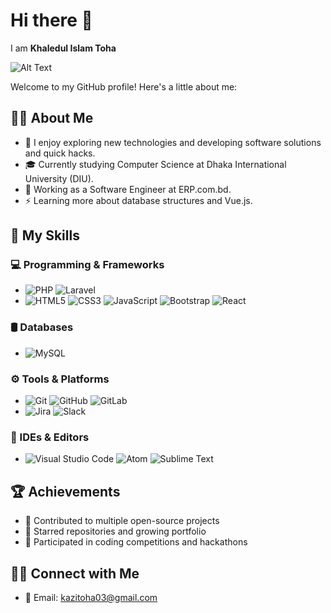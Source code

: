 # Hi there 👋  
I am **Khaledul Islam Toha**  

![Alt Text](https://user-images.githubusercontent.com/48678280/88862734-4903af80-d201-11ea-968b-9c939d88a37c.gif)

Welcome to my GitHub profile! Here's a little about me:

## 🧑‍💻 About Me
- 🤔   I enjoy exploring new technologies and developing software solutions and quick hacks.
- 🎓   Currently studying Computer Science at Dhaka International University (DIU).
- 💼   Working as a Software Engineer at ERP.com.bd.
- ⚡   Learning more about database structures and Vue.js.

## 🚀 My Skills

### 💻 Programming & Frameworks
- ![PHP](https://img.shields.io/badge/-PHP-777BB4?logo=php&logoColor=white&style=flat-square) ![Laravel](https://img.shields.io/badge/-Laravel-FF2D20?logo=laravel&logoColor=white&style=flat-square)
- ![HTML5](https://img.shields.io/badge/-HTML5-E34F26?logo=html5&logoColor=white&style=flat-square) ![CSS3](https://img.shields.io/badge/-CSS3-1572B6?logo=css3&logoColor=white&style=flat-square) ![JavaScript](https://img.shields.io/badge/-JavaScript-F7DF1E?logo=javascript&logoColor=black&style=flat-square) ![Bootstrap](https://img.shields.io/badge/-Bootstrap-7952B3?logo=bootstrap&logoColor=white&style=flat-square) ![React](https://img.shields.io/badge/-React-61DAFB?logo=react&logoColor=black&style=flat-square)

### 🛢 Databases
- ![MySQL](https://img.shields.io/badge/-MySQL-4479A1?logo=mysql&logoColor=white&style=flat-square)

### ⚙️ Tools & Platforms
- ![Git](https://img.shields.io/badge/-Git-F05032?logo=git&logoColor=white&style=flat-square) ![GitHub](https://img.shields.io/badge/-GitHub-181717?logo=github&logoColor=white&style=flat-square) ![GitLab](https://img.shields.io/badge/-GitLab-FC6D26?logo=gitlab&logoColor=white&style=flat-square)
- ![Jira](https://img.shields.io/badge/-Jira-0052CC?logo=jira&logoColor=white&style=flat-square) ![Slack](https://img.shields.io/badge/-Slack-4A154B?logo=slack&logoColor=white&style=flat-square)

### 🔧 IDEs & Editors
- ![Visual Studio Code](https://img.shields.io/badge/-VS%20Code-007ACC?logo=visual-studio-code&logoColor=white&style=flat-square) ![Atom](https://img.shields.io/badge/-Atom-66595C?logo=atom&logoColor=white&style=flat-square) ![Sublime Text](https://img.shields.io/badge/-Sublime%20Text-FF9800?logo=sublime-text&logoColor=white&style=flat-square)

## 🏆 Achievements
- 🥇 Contributed to multiple open-source projects
- 🌟 Starred repositories and growing portfolio
- 🏅 Participated in coding competitions and hackathons

## 🤝🏻 Connect with Me
- 📧 Email: [kazitoha03@gmail.com](mailto:kazitoha03@gmail.com)
